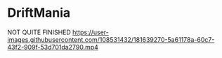 # DriftMania
NOT QUITE FINISHED
https://user-images.githubusercontent.com/108531432/181639270-5a61178a-60c7-43f2-909f-53d701da2790.mp4

